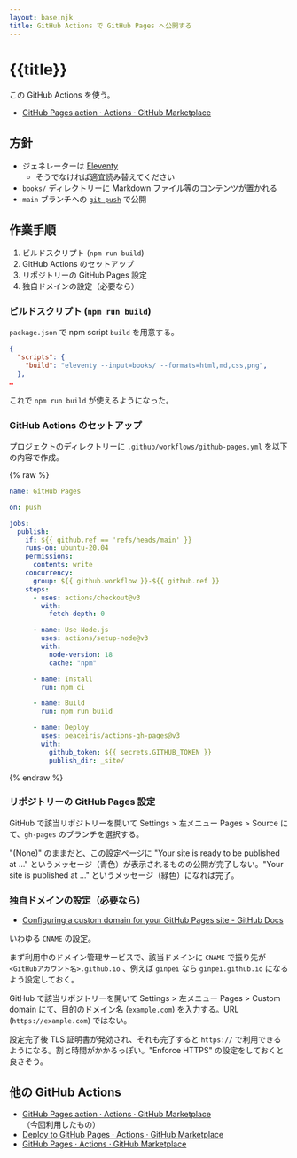 ```yaml
---
layout: base.njk
title: GitHub Actions で GitHub Pages へ公開する
---
```


# {{title}}

この GitHub Actions を使う。

- [GitHub Pages action · Actions · GitHub Marketplace](https://github.com/marketplace/actions/github-pages-action)

## 方針

- ジェネレーターは [Eleventy](../eleventy/)
  - そうでなければ適宜読み替えてください
- `books/` ディレクトリーに Markdown ファイル等のコンテンツが置かれる
- `main` ブランチへの [`git push`](https://docs.github.com/en/actions/using-workflows/events-that-trigger-workflows#push) で公開

## 作業手順

1. ビルドスクリプト (`npm run build`)
2. GitHub Actions のセットアップ
3. リポジトリーの GitHub Pages 設定
4. 独自ドメインの設定（必要なら）

### ビルドスクリプト (`npm run build`)

`package.json` で npm script `build` を用意する。

```json
{
  "scripts": {
    "build": "eleventy --input=books/ --formats=html,md,css,png",
  },
…
```

これで `npm run build` が使えるようになった。

### GitHub Actions のセットアップ

プロジェクトのディレクトリーに `.github/workflows/github-pages.yml` を以下の内容で作成。

{% raw %}
```yml
name: GitHub Pages

on: push

jobs:
  publish:
    if: ${{ github.ref == 'refs/heads/main' }}
    runs-on: ubuntu-20.04
    permissions:
      contents: write
    concurrency:
      group: ${{ github.workflow }}-${{ github.ref }}
    steps:
      - uses: actions/checkout@v3
        with:
          fetch-depth: 0

      - name: Use Node.js
        uses: actions/setup-node@v3
        with:
          node-version: 18
          cache: "npm"

      - name: Install
        run: npm ci

      - name: Build
        run: npm run build

      - name: Deploy
        uses: peaceiris/actions-gh-pages@v3
        with:
          github_token: ${{ secrets.GITHUB_TOKEN }}
          publish_dir: _site/
```
{% endraw %} 

### リポジトリーの GitHub Pages 設定

GitHub で該当リポジトリーを開いて Settings > 左メニュー Pages > Source にて、`gh-pages` のブランチを選択する。

"(None)" のままだと、この設定ページに "Your site is ready to be published at ..." というメッセージ（青色）が表示されるものの公開が完了しない。"Your site is published at ..." というメッセージ（緑色）になれば完了。

### 独自ドメインの設定（必要なら）

- [Configuring a custom domain for your GitHub Pages site - GitHub Docs](https://docs.github.com/en/pages/configuring-a-custom-domain-for-your-github-pages-site)

いわゆる `CNAME` の設定。

まず利用中のドメイン管理サービスで、該当ドメインに `CNAME` で振り先が `<GitHubアカウント名>.github.io` 、例えば `ginpei` なら `ginpei.github.io` になるよう設定しておく。

GitHub で該当リポジトリーを開いて Settings > 左メニュー Pages > Custom domain にて、目的のドメイン名 (`example.com`) を入力する。URL (`https://example.com`) ではない。

設定完了後 TLS 証明書が発効され、それも完了すると `https://` で利用できるようになる。割と時間がかかるっぽい。"Enforce HTTPS" の設定をしておくと良さそう。

## 他の GitHub Actions

- [GitHub Pages action · Actions · GitHub Marketplace](https://github.com/marketplace/actions/github-pages-action) （今回利用したもの）
- [Deploy to GitHub Pages · Actions · GitHub Marketplace](https://github.com/marketplace/actions/deploy-to-github-pages)
- [GitHub Pages · Actions · GitHub Marketplace](https://github.com/marketplace/actions/github-pages)
